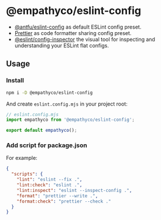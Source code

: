 # @empathyco/eslint-config

- [@antfu/eslint-config](https://github.com/antfu/eslint-config) as default ESLint config preset.
- [Prettier](https://github.com/prettier/prettier) as code formatter sharing config preset.
- [@eslint/config-inspector](https://github.com/eslint/config-inspector) the visual tool for inspecting and understanding your ESLint flat configs.

## Usage

### Install

```bash
npm i -D @empathyco/eslint-config
```

And create `eslint.config.mjs` in your project root:

```js
// eslint.config.mjs
import empathyco from '@empathyco/eslint-config';

export default empathyco();
```

### Add script for package.json

For example:

```json
{
  "scripts": {
    "lint": "eslint --fix .",
    "lint:check": "eslint .",
    "lint:inspect": "eslint --inspect-config .",
    "format": "prettier --write .",
    "format:check": "prettier --check ."
  }
}
```
